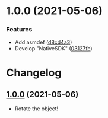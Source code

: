 # 1.0.0 (2021-05-06)


### Features

* Add asmdef ([d8cd4a3](https://github.com/mob-sakai/RotateMe/commit/d8cd4a3))
* Develop "NativeSDK" ([03127fe](https://github.com/mob-sakai/RotateMe/commit/03127fe))

# Changelog

## [1.0.0](https://github.com/mob-sakai/RotateMe/tree/1.0.0) (2021-05-06)

- Rotate the object!
